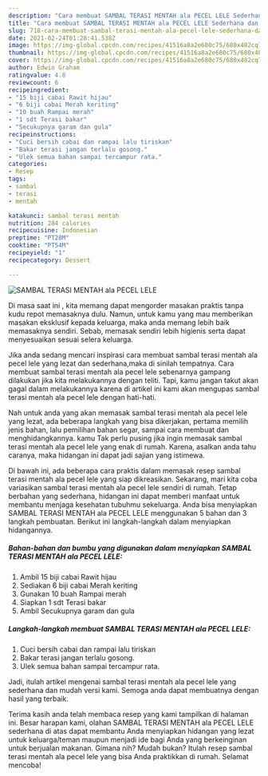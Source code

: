 ```yaml
---
description: "Cara membuat SAMBAL TERASI MENTAH ala PECEL LELE Sederhana dan Mudah Dibuat"
title: "Cara membuat SAMBAL TERASI MENTAH ala PECEL LELE Sederhana dan Mudah Dibuat"
slug: 718-cara-membuat-sambal-terasi-mentah-ala-pecel-lele-sederhana-dan-mudah-dibuat
date: 2021-02-24T01:28:41.538Z
image: https://img-global.cpcdn.com/recipes/41516a8a2e680c75/680x482cq70/sambal-terasi-mentah-ala-pecel-lele-foto-resep-utama.jpg
thumbnail: https://img-global.cpcdn.com/recipes/41516a8a2e680c75/680x482cq70/sambal-terasi-mentah-ala-pecel-lele-foto-resep-utama.jpg
cover: https://img-global.cpcdn.com/recipes/41516a8a2e680c75/680x482cq70/sambal-terasi-mentah-ala-pecel-lele-foto-resep-utama.jpg
author: Edwin Graham
ratingvalue: 4.8
reviewcount: 6
recipeingredient:
- "15 biji cabai Rawit hijau"
- "6 biji cabai Merah keriting"
- "10 buah Rampai merah"
- "1 sdt Terasi bakar"
- "Secukupnya garam dan gula"
recipeinstructions:
- "Cuci bersih cabai dan rampai lalu tiriskan"
- "Bakar terasi jangan terlalu gosong."
- "Ulek semua bahan sampai tercampur rata."
categories:
- Resep
tags:
- sambal
- terasi
- mentah

katakunci: sambal terasi mentah 
nutrition: 284 calories
recipecuisine: Indonesian
preptime: "PT28M"
cooktime: "PT54M"
recipeyield: "1"
recipecategory: Dessert

---
```



![SAMBAL TERASI MENTAH ala PECEL LELE](https://img-global.cpcdn.com/recipes/41516a8a2e680c75/680x482cq70/sambal-terasi-mentah-ala-pecel-lele-foto-resep-utama.jpg)

Di masa  saat ini , kita memang dapat mengorder masakan praktis tanpa kudu repot memasaknya dulu. Namun, untuk kamu yang mau memberikan masakan eksklusif kepada keluarga, maka anda memang lebih baik memasaknya sendiri. Sebab, memasak sendiri lebih higienis serta dapat menyesuaikan sesuai selera keluarga.

Jika anda sedang mencari inspirasi cara membuat sambal terasi mentah ala pecel lele yang lezat dan sederhana,maka di sinilah tempatnya. Cara membuat sambal terasi mentah ala pecel lele  sebenarnya gampang dilakukan jika kita melakukannya dengan teliti. Tapi, kamu jangan takut akan gagal dalam melakukannya 
karena di artikel ini kami akan mengupas sambal terasi mentah ala pecel lele dengan hati-hati.  



Nah untuk anda yang akan memasak sambal terasi mentah ala pecel lele yang lezat, ada beberapa langkah yang bisa dikerjakan, pertama memilih jenis bahan, lalu pemilihan bahan segar, sampai cara membuat dan menghidangkannya. kamu Tak perlu pusing jika ingin memasak sambal terasi mentah ala pecel lele yang enak di rumah. Karena, asalkan anda  tahu caranya, maka hidangan ini dapat jadi sajian yang istimewa.

Di bawah ini, ada beberapa cara praktis  dalam memasak resep sambal terasi mentah ala pecel lele yang siap dikreasikan. Sekarang, mari kita coba variasikan sambal terasi mentah ala pecel lele sendiri di rumah. Tetap berbahan yang sederhana, hidangan ini dapat memberi manfaat untuk membantu menjaga kesehatan tubuhmu sekeluarga. Anda bisa menyiapkan SAMBAL TERASI MENTAH ala PECEL LELE menggunakan 5 bahan dan 3 langkah pembuatan. Berikut ini langkah-langkah dalam menyiapkan hidangannya.

<!--inarticleads1-->

##### Bahan-bahan dan bumbu yang digunakan dalam menyiapkan SAMBAL TERASI MENTAH ala PECEL LELE:

1. Ambil 15 biji cabai Rawit hijau
1. Sediakan 6 biji cabai Merah keriting
1. Gunakan 10 buah Rampai merah
1. Siapkan 1 sdt Terasi bakar
1. Ambil Secukupnya garam dan gula




<!--inarticleads2-->

##### Langkah-langkah membuat SAMBAL TERASI MENTAH ala PECEL LELE:

1. Cuci bersih cabai dan rampai lalu tiriskan
1. Bakar terasi jangan terlalu gosong.
1. Ulek semua bahan sampai tercampur rata.




Jadi, itulah artikel mengenai  sambal terasi mentah ala pecel lele  yang sederhana dan mudah versi kami. Semoga anda dapat membuatnya dengan hasil yang terbaik. 

Terima kasih anda telah membaca resep yang kami tampilkan di halaman ini. Besar harapan kami, olahan  SAMBAL TERASI MENTAH ala PECEL LELE sederhana di atas dapat membantu Anda menyiapkan hidangan yang lezat untuk keluarga/teman maupun menjadi ide bagi Anda yang berkeinginan untuk berjualan makanan. Gimana nih? Mudah bukan? Itulah resep sambal terasi mentah ala pecel lele yang bisa Anda praktikkan di rumah. Selamat mencoba!

